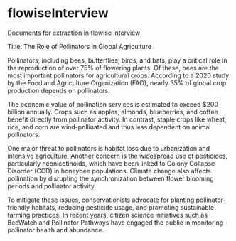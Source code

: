 # flowiseInterview
Documents for extraction in flowise interview

Title: The Role of Pollinators in Global Agriculture

Pollinators, including bees, butterflies, birds, and bats, play a critical role in the reproduction of over 75% of flowering plants. Of these, bees are the most important pollinators for agricultural crops. According to a 2020 study by the Food and Agriculture Organization (FAO), nearly 35% of global crop production depends on pollinators.

The economic value of pollination services is estimated to exceed $200 billion annually. Crops such as apples, almonds, blueberries, and coffee benefit directly from pollinator activity. In contrast, staple crops like wheat, rice, and corn are wind-pollinated and thus less dependent on animal pollinators.

One major threat to pollinators is habitat loss due to urbanization and intensive agriculture. Another concern is the widespread use of pesticides, particularly neonicotinoids, which have been linked to Colony Collapse Disorder (CCD) in honeybee populations. Climate change also affects pollination by disrupting the synchronization between flower blooming periods and pollinator activity.

To mitigate these issues, conservationists advocate for planting pollinator-friendly habitats, reducing pesticide usage, and promoting sustainable farming practices. In recent years, citizen science initiatives such as BeeWatch and Pollinator Pathways have engaged the public in monitoring pollinator health and abundance.
